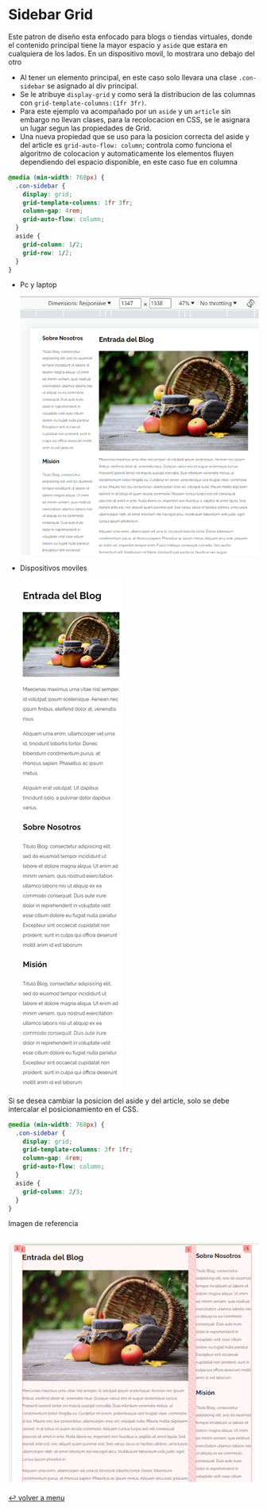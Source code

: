 # Sidebar Grid

Este patron de diseño esta enfocado para blogs o tiendas virtuales, donde el contenido principal tiene la mayor espacio y `aside` que estara en cualquiera de los lados.
En un dispositivo movil, lo mostrara uno debajo del otro

- Al tener un elemento principal, en este caso solo llevara una clase `.con-sidebar` se asignado al div principal.
- Se le atribuye `display-grid` y como será la distribucion de las columnas con `grid-template-columns:(1fr 3fr)`.
- Para este ejemplo va acompañado por un `aside` y un `article` sin embargo no llevan clases, para la recolocacion en CSS, se le asignara un lugar segun las propiedades de Grid.
- Una nueva propiedad que se uso para la posicion correcta del aside y del article es `grid-auto-flow: column`; controla como funciona el algoritmo de colocacion y automaticamente los elementos fluyen dependiendo del espacio disponible, en este caso fue en columna

```css
@media (min-width: 768px) {
  .con-sidebar {
    display: grid;
    grid-template-columns: 1fr 3fr;
    column-gap: 4rem;
    grid-auto-flow: column;
  }
  aside {
    grid-column: 1/2;
    grid-row: 1/2;
  }
}
```

- Pc y laptop

  ![Dispositivo Large](/patternDesign/examples/09-con_sidebar_css_grid/img/large.png)

- Dispositivos moviles

  ![Moviles](/patternDesign/examples/09-con_sidebar_css_grid/img/movil.png)

Si se desea cambiar la posicion del aside y del article, solo se debe intercalar el posicionamiento en el CSS.

```css
@media (min-width: 768px) {
  .con-sidebar {
    display: grid;
    grid-template-columns: 3fr 1fr;
    column-gap: 4rem;
    grid-auto-flow: column;
  }
  aside {
    grid-column: 2/3;
  }
}
```

Imagen de referencia

## ![sidebar invertido](/patternDesign/examples/09-con_sidebar_css_grid/img/large-inverso.png)

[:leftwards_arrow_with_hook: volver a menu](/patternDesign/)
